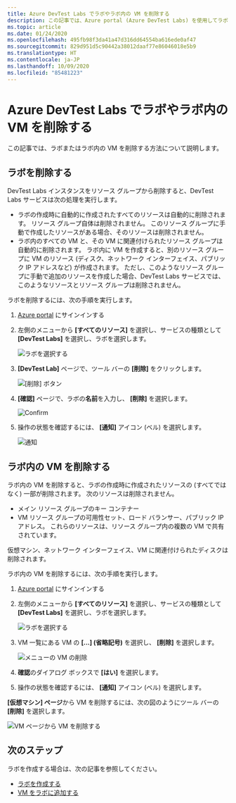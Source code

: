 ```yaml
---
title: Azure DevTest Labs でラボやラボ内の VM を削除する
description: この記事では、Azure portal (Azure DevTest Labs) を使用してラボを削除したり、ラボ内の VM を削除したりする方法について説明します。
ms.topic: article
ms.date: 01/24/2020
ms.openlocfilehash: 495fb98f3da41a47d316dd64554ba616ede0af47
ms.sourcegitcommit: 829d951d5c90442a38012daaf77e86046018e5b9
ms.translationtype: HT
ms.contentlocale: ja-JP
ms.lasthandoff: 10/09/2020
ms.locfileid: "85481223"
---
```

# <a name="delete-a-lab-or-vm-in-a-lab-in-azure-devtest-labs"></a>Azure DevTest Labs でラボやラボ内の VM を削除する
この記事では、ラボまたはラボ内の VM を削除する方法について説明します。

## <a name="delete-a-lab"></a>ラボを削除する
DevTest Labs インスタンスをリソース グループから削除すると、DevTest Labs サービスは次の処理を実行します。 

- ラボの作成時に自動的に作成されたすべてのリソースは自動的に削除されます。 リソース グループ自体は削除されません。 このリソース グループに手動で作成したリソースがある場合、そのリソースは削除されません。 
- ラボ内のすべての VM と、その VM に関連付けられたリソース グループは自動的に削除されます。 ラボ内に VM を作成すると、別のリソース グループに VM のリソース (ディスク、ネットワーク インターフェイス、パブリック IP アドレスなど) が作成されます。 ただし、このようなリソース グループに手動で追加のリソースを作成した場合、DevTest Labs サービスでは、このようなリソースとリソース グループは削除されません。 

ラボを削除するには、次の手順を実行します。 

1. [Azure portal](https://portal.azure.com) にサインインする
2. 左側のメニューから **[すべてのリソース]** を選択し、サービスの種類として **[DevTest Labs]** を選択し、ラボを選択します。

    ![ラボを選択する](media/devtest-lab-delete-lab-vm/select-lab.png)
3. **[DevTest Lab]** ページで、ツール バーの **[削除]** をクリックします。 

    ![[削除] ボタン](media/devtest-lab-delete-lab-vm/delete-button.png)
4. **[確認]** ページで、ラボの**名前**を入力し、 **[削除]** を選択します。 

    ![Confirm](media/devtest-lab-delete-lab-vm/confirm-delete.png)
5. 操作の状態を確認するには、 **[通知]** アイコン (ベル) を選択します。 

    ![通知](media/devtest-lab-delete-lab-vm/delete-status.png)

 
## <a name="delete-a-vm-in-a-lab"></a>ラボ内の VM を削除する
ラボ内の VM を削除すると、ラボの作成時に作成されたリソースの (すべてではなく) 一部が削除されます。 次のリソースは削除されません。 

-   メイン リソース グループのキー コンテナー
-   VM リソース グループの可用性セット、ロード バランサー、パブリック IP アドレス。 これらのリソースは、リソース グループ内の複数の VM で共有されています。 

仮想マシン、ネットワーク インターフェイス、VM に関連付けられたディスクは削除されます。 

ラボ内の VM を削除するには、次の手順を実行します。 

1. [Azure portal](https://portal.azure.com) にサインインする
2. 左側のメニューから **[すべてのリソース]** を選択し、サービスの種類として **[DevTest Labs]** を選択し、ラボを選択します。

    ![ラボを選択する](media/devtest-lab-delete-lab-vm/select-lab.png)
3. VM 一覧にある VM の **[...] \(省略記号\)** を選択し、 **[削除]** を選択します。 

    ![メニューの VM の削除](media/devtest-lab-delete-lab-vm/delete-vm-menu-in-list.png)
4. **確認**のダイアログ ボックスで **[はい]** を選択します。 
5. 操作の状態を確認するには、 **[通知]** アイコン (ベル) を選択します。 

**[仮想マシン] ページ**から VM を削除するには、次の図のようにツール バーの **[削除]** を選択します。

![VM ページから VM を削除する](media/devtest-lab-delete-lab-vm/delete-from-vm-page.png) 


## <a name="next-steps"></a>次のステップ
ラボを作成する場合は、次の記事を参照してください。 

- [ラボを作成する](devtest-lab-create-lab.md)
- [VM をラボに追加する](devtest-lab-add-vm.md)